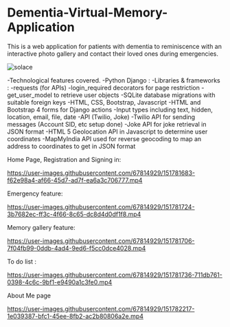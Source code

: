 # Dementia-Virtual-Memory-Application

This is a web application for patients with dementia to reminiscence with an interactive photo gallery and contact their loved ones during emergencies.

![solace](https://user-images.githubusercontent.com/67814929/149368595-204bb542-cdc0-4c09-af6f-5a96177edf02.png)

-Technological features covered.
-Python Django :
-Libraries & frameworks : 
-requests (for APIs)
-login_required decorators for page restriction
-get_user_model to retrieve user objects
-SQLite database migrations with suitable foreign keys
-HTML, CSS, Bootstrap, Javascript
-HTML and Bootstrap 4 forms for Django actions
-Input types including text, hidden, location, email, file, date
-API (Twilio, Joke)
-Twilio API for sending messages (Account SID, etc setup done)
-Joke API for joke retrieval in JSON format
-HTML 5 Geolocation API in Javascript to determine user coordinates
-MapMyIndia API used for reverse geocoding to map an address to coordinates to get in JSON format

Home Page, Registration and Signing in:

https://user-images.githubusercontent.com/67814929/151781683-f62e98a4-af66-45d7-ad7f-ea6a3c706777.mp4

Emergency feature:

https://user-images.githubusercontent.com/67814929/151781724-3b7682ec-ff3c-4f66-8c65-dc8d4d0df1f8.mp4

Memory gallery feature:

https://user-images.githubusercontent.com/67814929/151781706-7f04fb99-0ddb-4ad4-9ed6-f5cc0dce4028.mp4

To do list :

https://user-images.githubusercontent.com/67814929/151781736-711db761-0398-4c6c-9bf1-e9490a1c3fe0.mp4

About Me page

https://user-images.githubusercontent.com/67814929/151782217-1e039387-bfc1-45ee-8fb2-ac2b80806a2e.mp4
